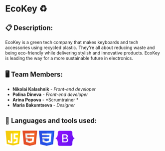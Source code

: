 # EcoKey ♻️ 

## 📋 Description:

EcoKey is a green tech company that makes keyboards and tech accessories using recycled plastic. They're all about reducing waste and being eco-friendly while delivering stylish and innovative products. EcoKey is leading the way for a more sustainable future in electronics.

## 🖥 Team Members:
* **Nikolai Kalashnik** - *Front-end developer* 
* **Polina Dineva** - *Front-end developer* 
* **Arina Popova** - *Scrumtrainer * 
* **Maria Bakumtseva** - *Designer* 

## 🚀 Languages and tools used:
<p> 
    <img src="/images/readme/js.png" width="50px" height="50px"> 
    <img src="/images/readme/html.png" width="50px" height="50px"> 
    <img src="/images/readme/css.png" width="50px" height="50px"> 
    <img src="/images/readme/Bootstrap.png" width="60px" height="48px">
